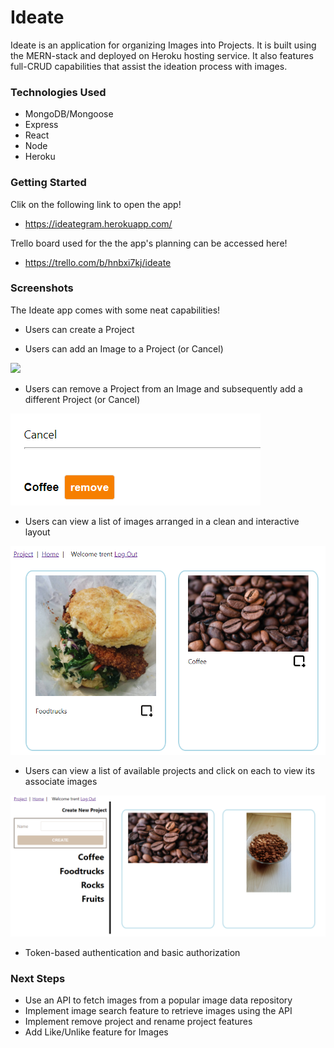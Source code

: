 # Ideate

Ideate is an application for organizing Images into Projects. It is built using the MERN-stack and deployed on Heroku hosting service. It also features full-CRUD capabilities that assist the ideation process with images.

### Technologies Used
- MongoDB/Mongoose
- Express
- React
- Node
- Heroku

### Getting Started
Clik on the following link to open the app!
- https://ideategram.herokuapp.com/

Trello board used for the the app's planning can be accessed here!
- https://trello.com/b/hnbxi7kj/ideate

### Screenshots
The Ideate app comes with some neat capabilities!
- Users can create a Project

- Users can add an Image to a Project (or Cancel)

![](public/add-image-project)

- Users can remove a Project from an Image and subsequently add a different Project (or Cancel)

![](public/remove.png)

- Users can view a list of images arranged in a clean and interactive layout

![](public/image-grid.png)

- Users can view a list of available projects and click on each to view its associate images

![](public/projects-view.png)

- Token-based authentication and basic authorization

### Next Steps
- Use an API to fetch images from a popular image data repository
- Implement image search feature to retrieve images using the API
- Implement remove project and rename project features
- Add Like/Unlike feature for Images
